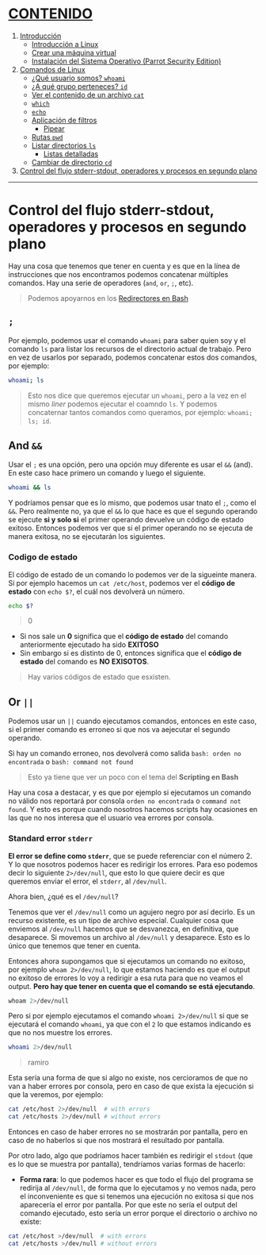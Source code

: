 # [CONTENIDO](https://github.com/Ramixter/Introduccion-a-Linux)
1. [Introducción](https://github.com/Ramixter/Introduccion-a-Linux/tree/main/CAPITULO-1#contenido)
   - [Introducción a Linux](https://github.com/Ramixter/Introduccion-a-Linux/tree/main/CAPITULO-1#introduccion-a-linux)
   - [Crear una máquina virtual](https://github.com/Ramixter/Introduccion-a-Linux/tree/main/CAPITULO-1#crear-una-m%C3%A1quina-virtual)
   - [Instalación del Sistema Operativo (Parrot Security Edition)](https://github.com/Ramixter/Introduccion-a-Linux/tree/main/CAPITULO-1#instalaci%C3%B3n-del-sistema-operativo-parrot-security-edition)
2. [Comandos de Linux](https://github.com/Ramixter/Introduccion-a-Linux/tree/main/CAPITULO-2#contenido)
   - [¿Qué usuario somos? `whoami`](https://github.com/Ramixter/Introduccion-a-Linux/tree/main/CAPITULO-2#qu%C3%A9-usuario-somos-whoami)
   - [¿A qué grupo perteneces? `id`](https://github.com/Ramixter/Introduccion-a-Linux/tree/main/CAPITULO-2#a-qu%C3%A9-grupo-perteneces-id)
   - [Ver el contenido de un archivo `cat`](https://github.com/Ramixter/Introduccion-a-Linux/tree/main/CAPITULO-2#ver-el-contenido-de-un-archivo-cat)
   - [`which`](https://github.com/Ramixter/Introduccion-a-Linux/tree/main/CAPITULO-2#which)
   - [`echo`](https://github.com/Ramixter/Introduccion-a-Linux/tree/main/CAPITULO-2#echo)
   - [Aplicación de filtros](https://github.com/Ramixter/Introduccion-a-Linux/tree/main/CAPITULO-2#aplicaci%C3%B3n-de-filtros)
     - [Pipear](https://github.com/Ramixter/Introduccion-a-Linux/tree/main/CAPITULO-2#pipear)
   - [Rutas `pwd`](https://github.com/Ramixter/Introduccion-a-Linux/tree/main/CAPITULO-2#rutas-pwd)
   - [Listar directorios `ls`](https://github.com/Ramixter/Introduccion-a-Linux/tree/main/CAPITULO-2#listar-directorios-ls)
     - [Listas detalladas](https://github.com/Ramixter/Introduccion-a-Linux/tree/main/CAPITULO-2#listas-detalladas)
   - [Cambiar de directorio `cd`](https://github.com/Ramixter/Introduccion-a-Linux/tree/main/CAPITULO-2#cambiar-de-directorio-cd)
3. [Control del flujo stderr-stdout, operadores y procesos en segundo plano](https://github.com/Ramixter/Introduccion-a-Linux/tree/main/CAPITULO-3#contenido)
***

# Control del flujo stderr-stdout, operadores y procesos en segundo plano

Hay una cosa que tenemos que tener en cuenta y es que en la línea de instrucciones que nos encontramos podemos concatenar múltiples comandos. Hay una serie de operadores (`and`, `or`, `;`, etc).

>Podemos apoyarnos en los [Redirectores en Bash](/CAPITULO-3/sources/bash-redirections-cheat-sheet.pdf)

## `;`

Por ejemplo, podemos usar el comando `whoami` para saber quien soy y el comando `ls` para listar los recursos de el directorio actual de trabajo. Pero en vez de usarlos por separado, podemos concatenar estos dos comandos, por ejemplo:

```bash
whoami; ls
```

>Esto nos dice que queremos ejecutar un `whoami`, pero a la vez en el mismo *liner* podemos ejecutar el coamndo `ls`. Y podemos concaternar tantos comandos como queramos, por ejemplo: `whoami; ls; id`.

## And `&&`

Usar el `;` es una opción, pero una opción muy diferente es usar el `&&` (and). En este caso hace primero un comando y luego el siguiente.

```bash
whoami && ls
```

Y podríamos pensar que es lo mismo, que podemos usar tnato el `;`, como el `&&`. Pero realmente no, ya que el `&&` lo que hace es que el segundo operando se ejecute **si y solo si** el primer operando devuelve un código de estado exitoso. Entonces podemos ver que si el primer operando no se ejecuta de manera exitosa, no se ejecutarán los siguientes.

### Codigo de estado

El código de estado de un comando lo podemos ver de la sigueinte manera. Si por ejemplo hacemos un `cat /etc/host`, podemos ver el **código de estado** con `echo $?`, el cuál nos devolverá un número.

```bash
echo $?
```

>0

- Si nos sale un **0** significa que el **código de estado** del comando anteriormente ejecutado ha sido **EXITOSO**
- Sin embargo si es distinto de 0, entonces significa que el **código de estado** del comando es **NO EXISOTOS**.

>Hay varios códigos de estado que esxisten.

## Or `||`

Podemos usar un `||` cuando ejecutamos comandos, entonces en este caso, si el primer comando es erroneo si que nos va aejecutar el segundo operando.

Si hay un comando erroneo, nos devolverá como salida `bash: orden no encontrada` o `bash: command not found`

>Esto ya tiene que ver un poco con el tema del **Scripting en Bash**

Hay una cosa a destacar, y es que por ejemplo si ejecutamos un comando no válido nos reportará por consola `orden no encontrada` o `command not found`. Y esto es porque cuando nosotros hacemos scripts hay ocasiones en las que no nos interesa que el usuario vea errores por consola.

### Standard error `stderr`

**El error se define como `stderr`**, que se puede referenciar con el número 2. Y lo que nosotros podemos hacer es redirigir los errores. Para eso podemos decir lo siguiente `2>/dev/null`, que esto lo que quiere decir es que queremos enviar el error, el `stderr`, al `/dev/null`.

Ahora bien, ¿qué es el `/dev/null`?

Tenemos que ver el `/dev/null` como un agujero negro por así decirlo. Es un recurso existente, es un tipo de archivo especial. Cualquier cosa que enviemos al `/dev/null` hacemos que se desvanezca, en definitiva, que desaparece. Si movemos un archivo al `/dev/null` y desaparece. Esto es lo único que tenemos que tener en cuenta.

Entonces ahora supongamos que si ejecutamos un comando no exitoso, por ejemplo `whoam 2>/dev/null`, lo que estamos haciendo es que el output no exitoso de errores lo voy a redirigir a esa ruta para que no veamos el output. **Pero hay que tener en cuenta que el comando se está ejecutando**.

```bash
whoam 2>/dev/null
```

Pero si por ejemplo ejecutamos el comando `whoami 2>/dev/null` si que se ejecutará el comando `whoami`, ya que con el `2` lo que estamos indicando es que no nos muestre los errores.

```bash
whoami 2>/dev/null
```
>ramiro

Esta sería una forma de que si algo no existe, nos cercioramos de que no van a haber errores por consola, pero en caso de que exista la ejecución si que la veremos, por ejemplo:

```bash
cat /etc/host 2>/dev/null  # with errors
cat /etc/hosts 2>/dev/null # without errors
```

Entonces en caso de haber errores no se mostrarán por pantalla, pero en caso de no haberlos si que nos mostrará el resultado por pantalla.

Por otro lado, algo que podríamos hacer también es redirigir el `stdout` (que es lo que se muestra por pantalla), tendríamos varias formas de hacerlo:

- **Forma rara**: lo que podemos hacer es que todo el flujo del programa se redirija al `/dev/null`, de forma que lo ejecutamos y no vemos nada, pero el inconveniente es que si tenemos una ejecución no exitosa si que nos aparecería el error por pantalla. Por que este no sería el output del comando ejecutado, esto sería un error porque el directorio o archivo no existe:

```bash
cat /etc/host >/dev/null  # with errors
cat /etc/hosts >/dev/null # without errors
```
